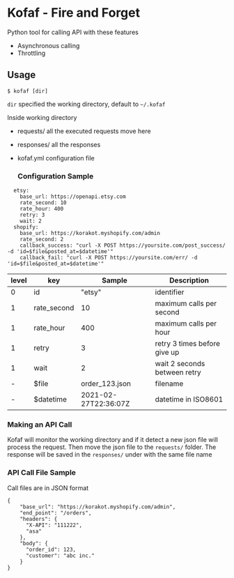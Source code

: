 # Kofaf - Fire and Forget

Python tool for calling API with these features
- Asynchronous calling
- Throttling

## Usage

```
$ kofaf [dir]
```

`dir` specified the working directory, default to `~/.kofaf`

Inside working directory
- requests/
  all the executed requests move here

- responses/
  all the responses

- kofaf.yml
  configuration file

  ### Configuration Sample

```
  etsy:
    base_url: https://openapi.etsy.com
    rate_second: 10
    rate_hour: 400
    retry: 3
    wait: 2
  shopify:
    base_url: https://korakot.myshopify.com/admin
    rate_second: 2
    callback_success: "curl -X POST https://yoursite.com/post_success/ -d 'id=$file&posted_at=$datetime'"
    callback_fail: "curl -X POST https://yoursite.com/err/ -d 'id=$file&posted_at=$datetime'"

```

| level | key         | Sample               | Description                  |
| ----- | ----------- | -------------------- | ---------------------------- |
| 0     | id          | "etsy"               | identifier                   |
| 1     | rate_second | 10                   | maximum calls per second     |
| 1     | rate_hour   | 400                  | maximum calls per hour       |
| 1     | retry       | 3                    | retry 3 times before give up |
| 1     | wait        | 2                    | wait 2 seconds between retry |
| -     | $file       | order_123.json       | filename                     |
| -     | $datetime   | 2021-02-27T22:36:07Z | datetime in ISO8601          |


### Making an API Call

Kofaf will monitor the working directory and if it detect a new json file
will process the request. Then move the json file to the `requests/` folder.
The response will be saved in the `responses/` under with the same file name

### API Call File Sample

Call files are in JSON format

```
{
    "base_url": "https://korakot.myshopify.com/admin",
    "end_point": "/orders",
    "headers": {
      "X-API": "111222",
      "asa"
    },
    "body": {
      "order_id": 123,
      "customer": "abc inc."
    }
}         
```

